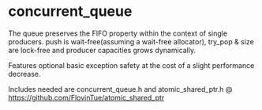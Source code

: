 # concurrent_queue

The queue preserves the FIFO property within the 
context of single producers. push is wait-free(assuming a wait-free allocator), 
try_pop & size are lock-free and producer capacities grows dynamically.

Features optional basic exception safety at the cost of a slight performance decrease.


Includes needed are concurrent_queue.h and atomic_shared_ptr.h @ https://github.com/FlovinTue/atomic_shared_ptr 
